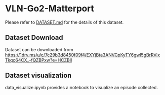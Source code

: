 # VLN-Go2-Matterport

Please refer to [DATASET.md](DATASET.md) for the details of this dataset.

## Dataset Download 

Dataset can be downloaded from https://1drv.ms/u/c/7c29b3d8450f09f4/EXYjBta3ANVCpKyTY6gwl5gBrRVlxTkqo64CX_-fQZBPxw?e=HCZBlI

## Dataset visualization

data_visualize.ipynb provides a notebook to visualize an episode collected.